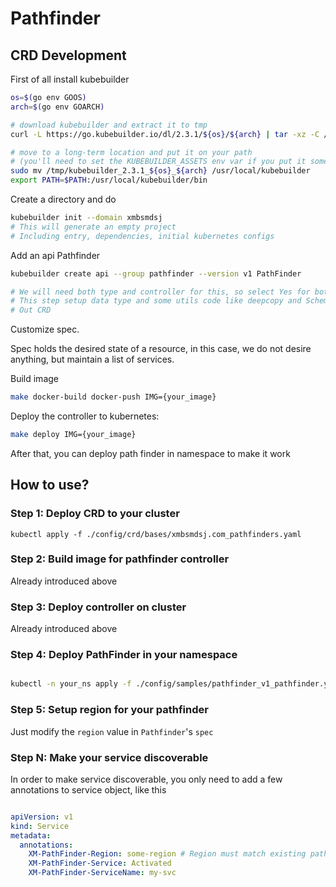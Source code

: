 # Pathfinder

## CRD Development


First of all install kubebuilder 

```bash
os=$(go env GOOS)
arch=$(go env GOARCH)

# download kubebuilder and extract it to tmp
curl -L https://go.kubebuilder.io/dl/2.3.1/${os}/${arch} | tar -xz -C /tmp/

# move to a long-term location and put it on your path
# (you'll need to set the KUBEBUILDER_ASSETS env var if you put it somewhere else)
sudo mv /tmp/kubebuilder_2.3.1_${os}_${arch} /usr/local/kubebuilder
export PATH=$PATH:/usr/local/kubebuilder/bin
```

Create a directory and do 

```bash
kubebuilder init --domain xmbsmdsj
# This will generate an empty project
# Including entry, dependencies, initial kubernetes configs
```

Add an api Pathfinder
```bash
kubebuilder create api --group pathfinder --version v1 PathFinder

# We will need both type and controller for this, so select Yes for both
# This step setup data type and some utils code like deepcopy and Scheme registration for 
# Out CRD
```


Customize spec.

Spec holds the desired state of a resource, in this case, we do not desire anything, but maintain a list of services.


Build image 
```bash
make docker-build docker-push IMG={your_image}
```

Deploy the controller to kubernetes:

```bash
make deploy IMG={your_image}

```

After that, you can deploy path finder in namespace to make it work


## How to use? 

### Step 1: Deploy CRD to your cluster

```
kubectl apply -f ./config/crd/bases/xmbsmdsj.com_pathfinders.yaml
```

### Step 2: Build image for pathfinder controller

Already introduced above

### Step 3: Deploy controller on cluster

Already introduced above

### Step 4: Deploy PathFinder in your namespace

```bash

kubectl -n your_ns apply -f ./config/samples/pathfinder_v1_pathfinder.yaml

```

### Step 5: Setup region for your pathfinder

Just modify the `region` value in `Pathfinder`'s `spec`

### Step N: Make your service discoverable

In order to make service discoverable, you only need to add a few annotations to service object, like this

```yaml

apiVersion: v1
kind: Service
metadata:
  annotations:
    XM-PathFinder-Region: some-region # Region must match existing path-finder's region
    XM-PathFinder-Service: Activated
    XM-PathFinder-ServiceName: my-svc
```